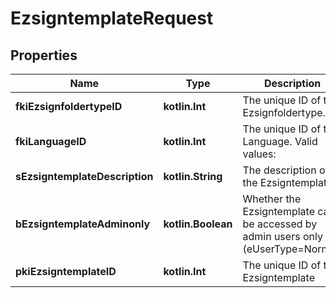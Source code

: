 
# EzsigntemplateRequest

## Properties
Name | Type | Description | Notes
------------ | ------------- | ------------- | -------------
**fkiEzsignfoldertypeID** | **kotlin.Int** | The unique ID of the Ezsignfoldertype. | 
**fkiLanguageID** | **kotlin.Int** | The unique ID of the Language.  Valid values:  |Value|Description| |-|-| |1|French| |2|English| | 
**sEzsigntemplateDescription** | **kotlin.String** | The description of the Ezsigntemplate | 
**bEzsigntemplateAdminonly** | **kotlin.Boolean** | Whether the Ezsigntemplate can be accessed by admin users only (eUserType&#x3D;Normal) | 
**pkiEzsigntemplateID** | **kotlin.Int** | The unique ID of the Ezsigntemplate |  [optional]



